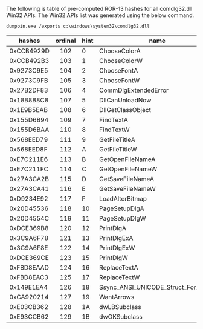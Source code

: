 The following is table of pre-computed ROR-13 hashes for all comdlg32.dll Win32 APIs. The Win32 APIs list was generated using the below command.

```
dumpbin.exe /exports c:\windows\system32\comdlg32.dll
```

| hashes     | ordinal | hint | name
|------------|:-------:|:-----|---------------------------------------        
| 0xCCB4929D |     102 |    0 | ChooseColorA
| 0xCCB492B3 |     103 |    1 | ChooseColorW
| 0x9273C9E5 |     104 |    2 | ChooseFontA
| 0x9273C9FB |     105 |    3 | ChooseFontW
| 0x27B2DF83 |     106 |    4 | CommDlgExtendedError
| 0x18B8B8C8 |     107 |    5 | DllCanUnloadNow
| 0x1E9B5EAB |     108 |    6 | DllGetClassObject
| 0x155D6B94 |     109 |    7 | FindTextA
| 0x155D6BAA |     110 |    8 | FindTextW
| 0x568EED79 |     111 |    9 | GetFileTitleA
| 0x568EED8F |     112 |    A | GetFileTitleW
| 0xE7C211E6 |     113 |    B | GetOpenFileNameA
| 0xE7C211FC |     114 |    C | GetOpenFileNameW
| 0x27A3CA2B |     115 |    D | GetSaveFileNameA
| 0x27A3CA41 |     116 |    E | GetSaveFileNameW
| 0xD9234E92 |     117 |    F | LoadAlterBitmap
| 0x20D45536 |     118 |   10 | PageSetupDlgA
| 0x20D4554C |     119 |   11 | PageSetupDlgW
| 0xDCE369B8 |     120 |   12 | PrintDlgA
| 0x3C9A6F78 |     121 |   13 | PrintDlgExA
| 0x3C9A6F8E |     122 |   14 | PrintDlgExW
| 0xDCE369CE |     123 |   15 | PrintDlgW
| 0xFBD8EAAD |     124 |   16 | ReplaceTextA
| 0xFBD8EAC3 |     125 |   17 | ReplaceTextW
| 0x149E1EA4 |     126 |   18 | Ssync_ANSI_UNICODE_Struct_For_WOW
| 0xCA920214 |     127 |   19 | WantArrows
| 0xE03CB362 |     128 |   1A | dwLBSubclass
| 0xE93CCB62 |     129 |   1B | dwOKSubclass
